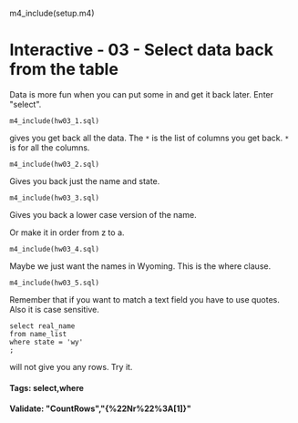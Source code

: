 
m4_include(setup.m4)

# Interactive - 03 - Select data back from the table

Data is more fun when you can put some in and get it 
back later.  Enter "select".

```
m4_include(hw03_1.sql)
```

gives you get back all the data.  The `*` is the list
of columns you get back.  `*` is for all the columns.

```
m4_include(hw03_2.sql)
```

Gives you back just the name and state.

```
m4_include(hw03_3.sql)
```

Gives you back a lower case version of the name.

Or make it in order from z to a.

```
m4_include(hw03_4.sql)
```

Maybe we just want the names in Wyoming.  This is the
where clause.

```
m4_include(hw03_5.sql)
```

Remember that if you want to match a text field you
have to use quotes.  Also it is case sensitive.

```
select real_name
from name_list
where state = 'wy'
;
```

will not give you any rows.  Try it.

#### Tags: select,where 

#### Validate: "CountRows","{%22Nr%22%3A[1]}"

